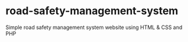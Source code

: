 # road-safety-management-system
Simple road safety management system website using HTML &amp; CSS and PHP
